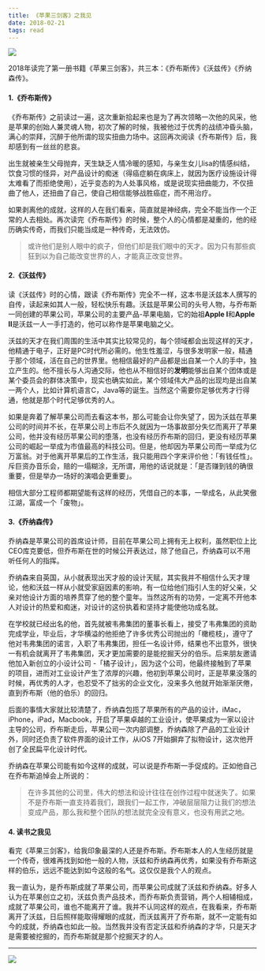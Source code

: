 ```yaml
---
title: 《苹果三剑客》之我见
date: 2018-02-21
tags: read
---
```


![](/image/read/apple-three.png)

2018年读完了第一册书籍《苹果三剑客》，共三本：《乔布斯传》《沃兹传》《乔纳森传》。

#### 1.《乔布斯传》

《乔布斯传》之前读过一遍，这次重新拾起来也是为了再次领略一次他的风采，他是苹果的创始人兼灵魂人物，初次了解的时候，我被他过于优秀的战绩冲昏头脑，满心的崇拜，沉醉于他所谓的现实扭曲力场中。这回再次阅读《乔布斯传》后，我却感到有一丝丝的悲哀。

出生就被亲生父母抛弃，天生缺乏人情冷暖的感知，与亲生女儿lisa的情感纠结，饮食习惯的怪异，对产品设计的痴迷（得癌症躺在病床上，就因为医疗设施设计得太难看了而拒绝使用），近乎变态的为人处事风格，或是说现实扭曲能力，不仅扭曲了他人，还扭曲了自己，使自己相信能够战胜癌症，而不用治疗。

如果剥离他的成就，这样的人在我们看来，简直就是神经病，完全不能当作一个正常的人去相处。再次读完《乔布斯传》的时候，整个人的心情都是凝重的，他的经历确实传奇，而我们只能当成是一种传奇，无法效仿。
> 或许他们是别人眼中的疯子，但他们却是我们眼中的天才。因为只有那些疯狂到以为自己能改变世界的人，才能真正改变世界。

#### 2.《沃兹传》

读《沃兹传》时的心情，跟读《乔布斯传》完全不一样，这本书是沃兹本人撰写的自传，读起来如其人一般，轻松快乐有趣。沃兹是苹果公司的头号人物，与乔布斯一同创建的苹果公司，苹果公司的主要产品-苹果电脑，它的始祖**Apple I**和**Apple II**是沃兹一人一手打造的，他可以称作是苹果电脑之父。

沃兹的天才在我们周围的生活中其实比较常见的，每个领域都会出现这样的天才，他精通于电子，正好是PC时代所必需的。他生性羞涩，与很多发明家一般，精通于那个领域，活在自己的世界里。他相信最好的产品都是出自某一个人的手中，独立产生的。他不擅长与人沟通交际，他也从不相信好的**发明**能够出自某个团体或是某个委员会的群体决策中，现实也确实如此，某个领域伟大产品的出现均是出自某一两个人，比如计算机语言C，Java等的诞生。当然这个需要你足够优秀才行得通，他就是那个时代足够优秀的人。

如果是奔着了解苹果公司而去看这本书，那么可能会让你失望了，因为沃兹在苹果公司的时间并不长，在苹果公司上市后不久就因为一场事故部分失忆而离开了苹果公司，他并没有经历苹果公司的堕落，也没有经历乔布斯的回归，更没有经历苹果公司的崛起一举成为市值最高的科技公司。但是，他却因为苹果公司而一举成为亿万富翁。对于他离开苹果后的工作生活，我只能用四个字来评价他：「有钱任性」。斥巨资办音乐会，赔的一塌糊涂，无所谓，用他的话说就是：「是否赚到钱的确很重要，但是举办一场好的演唱会更重要」。

相信大部分工程师都期望能有这样的经历，凭借自己的本事，一举成名，从此笑傲江湖，富成一个「废物」。

#### 3.《乔纳森传》

乔纳森是苹果公司的首席设计师，目前在苹果公司上拥有无上权利，虽然职位上比CEO库克要低，但乔布斯在世的时候公开表达过，除了他自己，乔纳森可以不用听任何人的指挥。

乔纳森来自英国，从小就表现出天才般的设计天赋，其实我并不相信什么天才理论，他和沃兹一样从小就受家庭因素的影响，有一位给他们指引人生的好父亲，父亲对他设计方面的培养贯穿了他的整个童年。当然这所有的功劳，一定离不开他本人对设计的热爱和痴迷，对设计的这份执着和坚持才能使他功成名就。

在学校就已经出名的他，首先就被韦弗集团的董事长看上，接受了韦弗集团的资助完成学业，毕业后，才华横溢的他拒绝了许多优秀公司抛出的「橄榄枝」，遵守了他对韦弗集团的诺言，入职了韦弗集团，担任一名设计师，结果也不出意外，很快一有机会就离开了韦弗集团，天才更加需要的是能挖掘天分的伯乐。后来朋友邀请他加入新创立的小设计公司 -「橘子设计」，因为这个公司，他最终接触到了苹果的项目，进而对工业设计产生了浓厚的兴趣，他初到苹果公司时，正是苹果没落的时候，再优秀的人才，也忍受不了拙劣的企业文化，没来多久他就开始渐渐厌倦，直到乔布斯（他的伯乐）的回归。

后面的事情大家就比较清楚了，乔纳森包揽了苹果所有的产品的设计，iMac，iPhone，iPad，Macbook，开启了苹果卓越的工业设计，使苹果成为一家以设计主导的公司，乔布斯走后，苹果公司一次内部调整，乔纳森除了产品的工业设计外，同时还负责了软件界面的设计工作，从iOS 7开始摒弃了拟物设计，这次他开创了全民扁平化设计时代。

乔纳森在苹果公司能有如今这样的成就，可以说是乔布斯一手促成的。正如他自己在乔布斯追悼会上所说的：
> 在许多其他的公司里，伟大的想法和设计往往在创作过程中就迷失了。如果不是乔布斯一直支持着我们，跟我们一起工作，冲破层层阻力让我们的想法变成产品，那么我和整个团队的想法就完全没有意义，也没有用武之地。


#### 4. 读书之我见

看完《苹果三剑客》，给我印象最深的人还是乔布斯。乔布斯本人的人生经历就是一个传奇，很难再找到如他一般的人物，沃兹和乔纳森再优秀，如果没有乔布斯这样的伯乐，远远不能达到如今这般的名气。这仅仅是我个人的观点。

我一直认为，是乔布斯成就了苹果公司，而苹果公司成就了沃兹和乔纳森。好多人认为在苹果创立之初，沃兹负责产品技术，而乔布斯负责营销，两个人相辅相成，成就了苹果公司，谁也不能离开了谁。我并不认同这样的观点，在我看来，乔布斯离开了沃兹，日后照样能取得耀眼的成就，而沃兹离开了乔布斯，就不一定能有如今的成就，乔纳森也如此一般。当然我并没有否定沃兹和乔纳森的才华，只是天才是需要被挖掘的，而乔布斯就是那个挖掘天才的人。

- - -
![](/image/weixin.jpg)